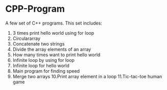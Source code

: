 # CPP-Program
A few set of C++ programs. This set includes:
 1. 3 times print hello world using for loop
 2. Circulararray
 3. Concatenate two strings
 4. Divide the array elements of an array
 5. How many times want to print hello world
 6. Infinite loop by using for loop
 7. Infinite loop for hello world
 8. Main program for finding speed
 9. Merge two arrays
 10.Print array element in a loop
 11.Tic-tac-toe human game

